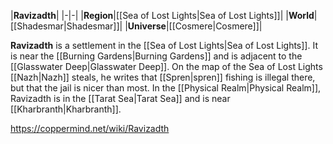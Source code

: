 |**Ravizadth**|
|-|-|
|**Region**|[[Sea of Lost Lights\|Sea of Lost Lights]]|
|**World**|[[Shadesmar\|Shadesmar]]|
|**Universe**|[[Cosmere\|Cosmere]]|

**Ravizadth** is a settlement in the [[Sea of Lost Lights\|Sea of Lost Lights]]. It is near the [[Burning Gardens\|Burning Gardens]] and is adjacent to the [[Glasswater Deep\|Glasswater Deep]].
On the map of the Sea of Lost Lights [[Nazh\|Nazh]] steals, he writes that [[Spren\|spren]] fishing is illegal there, but that the jail is nicer than most.
In the [[Physical Realm\|Physical Realm]], Ravizadth is in the [[Tarat Sea\|Tarat Sea]] and is near [[Kharbranth\|Kharbranth]].



https://coppermind.net/wiki/Ravizadth
